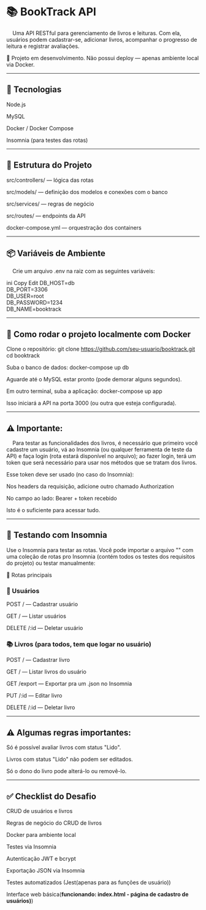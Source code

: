 # **📚 BookTrack API**

&nbsp;&nbsp;&nbsp;&nbsp;Uma API RESTful para gerenciamento de livros e leituras. Com ela, usuários podem cadastrar-se, adicionar livros, acompanhar o progresso de leitura e registrar avaliações.

🚧 Projeto em desenvolvimento. Não possui deploy — apenas ambiente local via Docker.

  
---


## **🚀 Tecnologias**

Node.js

MySQL

Docker / Docker Compose

Insomnia (para testes das rotas)
  

---
  
  
## **🧱 Estrutura do Projeto**

src/controllers/ — lógica das rotas

src/models/ — definição dos modelos e conexões com o banco

src/services/ — regras de negócio

src/routes/ — endpoints da API

docker-compose.yml — orquestração dos containers
  
  
---
  

## **📦 Variáveis de Ambiente**
  
  
&nbsp;&nbsp;&nbsp;&nbsp;Crie um arquivo .env na raiz com as seguintes variáveis:

ini
Copy
Edit
DB_HOST=db  
DB_PORT=3306  
DB_USER=root  
DB_PASSWORD=1234  
DB_NAME=booktrack  


---

  
## **🐳 Como rodar o projeto localmente com Docker**

Clone o repositório:
git clone https://github.com/seu-usuario/booktrack.git
cd booktrack

Suba o banco de dados:
docker-compose up db

Aguarde até o MySQL estar pronto (pode demorar alguns segundos).

Em outro terminal, suba a aplicação:
docker-compose up app

Isso iniciará a API na porta 3000 (ou outra que esteja configurada).

  
---

  
## **⚠️ Importante:**

&nbsp;&nbsp;&nbsp;&nbsp;Para testar as funcionalidades dos livros, é necessário que primeiro você cadastre um usuário, vá ao Insomnia (ou qualquer ferramenta de teste da API) e faça login (rota estará disponível no arquivo); ao fazer login, terá um token que será necessário para usar nos métodos que se tratam dos livros.

Esse token deve ser usado (no caso do Insomnia):

Nos headers da requisição, adicione outro chamado Authorization

No campo ao lado: Bearer + token recebido

Isto é o suficiente para acessar tudo.


---
  


## **🧪 Testando com Insomnia**

   Use o Insomnia para testar as rotas. Você pode importar o arquivo "" com uma coleção de rotas pro Insomnia (contém todos os testes dos requisitos do projeto) ou testar manualmente:

📍 Rotas principais

### 👤 Usuários

POST / — Cadastrar usuário

GET / — Listar usuários

DELETE /:id — Deletar usuário

### 📚 Livros (para todos, tem que logar no usuário)

POST / — Cadastrar livro

GET / — Listar livros do usuário

GET /export — Exportar pra um .json no Insomnia

PUT /:id — Editar livro

DELETE /:id — Deletar livro


---

  
## **⚠️ Algumas regras importantes:**

Só é possível avaliar livros com status "Lido".

Livros com status "Lido" não podem ser editados.

Só o dono do livro pode alterá-lo ou removê-lo.


---


## **✅ Checklist do Desafio**
 CRUD de usuários e livros

 Regras de negócio do CRUD de livros

 Docker para ambiente local

 Testes via Insomnia

 Autenticação JWT e bcrypt

 Exportação JSON via Insomnia

 Testes automatizados (Jest(apenas para as funções de usuário))

 Interface web básica(**funcionando: index.html - página de cadastro de usuários)**)
